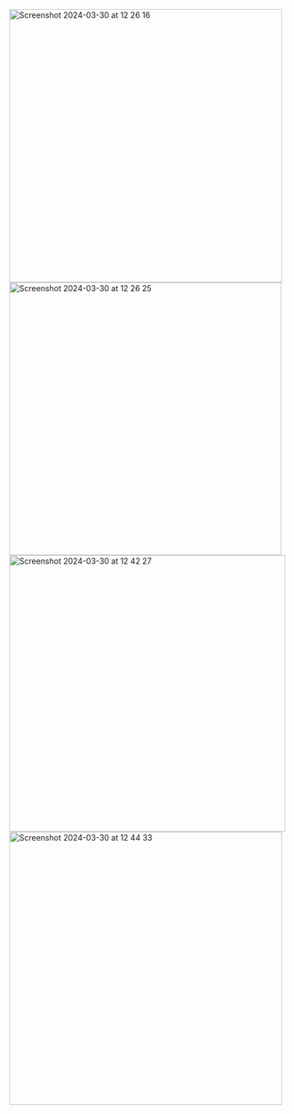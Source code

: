 <img width="491" alt="Screenshot 2024-03-30 at 12 26 16" src="https://github.com/HesamFarjad/turtle_race_game/assets/81914229/725c8c26-d652-42e1-b252-fa4fe14de745">
<img width="490" alt="Screenshot 2024-03-30 at 12 26 25" src="https://github.com/HesamFarjad/turtle_race_game/assets/81914229/c40c2f87-5252-443f-bd8c-26fcbdb5e9de">
<img width="497" alt="Screenshot 2024-03-30 at 12 42 27" src="https://github.com/HesamFarjad/turtle_race_game/assets/81914229/d87b2867-7285-4345-ba55-fb8c2dc3f410">
<img width="491" alt="Screenshot 2024-03-30 at 12 44 33" src="https://github.com/HesamFarjad/turtle_race_game/assets/81914229/bf2c75e3-7840-4c87-bf5f-c9949c0f241e">
